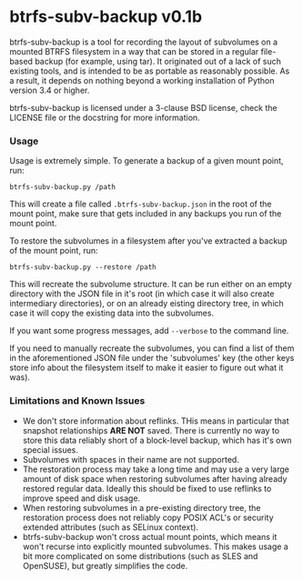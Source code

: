 # btrfs-subv-backup v0.1b
btrfs-subv-backup is a tool for recording the layout of subvolumes on
a mounted BTRFS filesystem in a way that can be stored in a regular
file-based backup (for example, using tar).  It originated out of
a lack of such existing tools, and is intended to be as portable as
reasonably possible.  As a result, it depends on nothing beyond a working
installation of Python version 3.4 or higher.

btrfs-subv-backup is licensed under a 3-clause BSD license, check the
LICENSE file or the docstring for more information.

### Usage
Usage is extremely simple.  To generate a backup of a given mount
point, run:

`btrfs-subv-backup.py /path`

This will create a file called `.btrfs-subv-backup.json` in the root of
the mount point, make sure that gets included in any backups you run of
the mount point.

To restore the subvolumes in a filesystem after you've extracted a backup
of the mount point, run:

`btrfs-subv-backup.py --restore /path`

This will recreate the subvolume structure.  It can be run either on an
empty directory with the JSON file in it's root (in which case it will
also create intermediary directories), or on an already eisting directory
tree, in which case it will copy the existing data into the subvolumes.

If you want some progress messages, add `--verbose` to the command line.

If you need to manually recreate the subvolumes, you can find a list
of them in the aforementioned JSON file under the 'subvolumes' key (the
other keys store info about the filesystem itself to make it easier to
figure out what it was).

### Limitations and Known Issues
* We don't store information about reflinks.  THis means in particular
that snapshot relationships __ARE NOT__ saved.  There is currently no
way to store this data reliably short of a block-level backup, which
has it's own special issues.
* Subvolumes with spaces in their name are not supported.
* The restoration process may take a long time and may use a very large
amount of disk space when restoring subvolumes after having already
restored regular data.  Ideally this should be fixed to use reflinks to
improve speed and disk usage.
* When restoring subvolumes in a pre-existing directory tree, the
restoration process does not reliably copy POSIX ACL's or security
extended attributes (such as SELinux context).
* btrfs-subv-backup won't cross actual mount points, which means it
won't recurse into explicitly mounted subvolumes.  This makes usage a
bit more complicated on some distributions (such as SLES and OpenSUSE),
but greatly simplifies the code.
